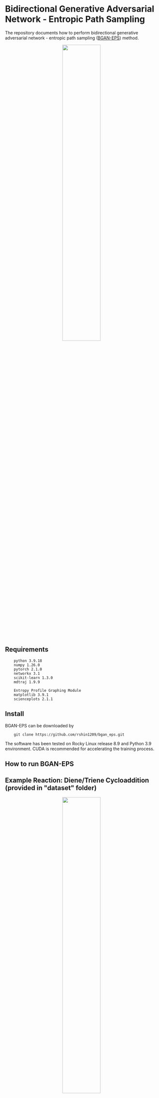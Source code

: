 # Bidirectional Generative Adversarial Network - Entropic Path Sampling

The repository documents how to perform bidirectional generative adversarial network - entropic path sampling ([BGAN-EPS](https://pubs.acs.org/doi/10.1021/acs.jpcb.3c01202)) method.
<p align="center">
<img src="https://user-images.githubusercontent.com/25111091/205413472-bf70e899-32f7-4a0c-8dc5-a576c129a36c.jpg" width=50%>
</p>

## Requirements
        python 3.9.18
        numpy 1.26.0
        pytorch 2.1.0
        networkx 3.1
        scikit-learn 1.3.0
        mdtraj 1.9.9

        Entropy Profile Graphing Module
        matplotlib 3.9.1
        scienceplots 2.1.1

## Install
BGAN-EPS can be downloaded by

        git clone https://github.com/rshin1209/bgan_eps.git

The software has been tested on Rocky Linux release 8.9 and Python 3.9 environment. CUDA is recommended for accelerating the training process.

## How to run BGAN-EPS

## Example Reaction: Diene/Triene Cycloaddition (provided in "dataset" folder)
<p align="center">
<img src="https://github.com/rshin1209/bgan_eps/assets/25111091/e78b318a-37d5-40ee-a6d3-b747457b03f3", width=50%>
</p>

The diene/triene cycloaddition is an ambimodal pericyclic reaction involving butadiene with hexatriene. It yields two products with asynchronous bond formations: 4+2-adduct (bond 1 and bond 2) and 6+4-adduct (bond 1 and bond 3)

<p align="center">
<img src="https://github.com/rshin1209/bgan_eps/assets/25111091/45e297e2-09dc-403d-908d-0f97f43d66bb", width=50%>
</p>

## The overview of BGAN-EPS

<p align="center">
<img src="https://github.com/rshin1209/bgan_eps/assets/25111091/c1b2280b-3ce6-4437-8699-7db437239b6b" width=100%>
</p>

### Step 1: Quasiclassical Trajectory Simulation
        Functional/Basis Set: B3LYP-D3/6-31G(d)
        Integration Time Step: 1 fs
        Temperature: 298.15 K

Files to prepare:
1. Collect post-transition-state (post-TS) trajectories and combine them into a single xyz file (all post-TS trajectories) (e.g., ./dataset/dta_r2p_1.xyz).
2. Optimized TS structure file in pdb format (e.g., ./dataset/dta_r2p_TS.pdb).

**Filename format must be \[name of reaction\]\_r2p\_#.XXX**

### Step 2: BGAN-assisted Configuration Sampling
#### Step 2.1: Coordinate Conversion

xyz2bat.py converts Cartesian coordinates of snapshots into redundant internal coordinates based on bonding connectivity (e.g., ./log/dta_r2p_1/topology.txt). The resulting internal coordinates are saved in a 2D numpy array (e.g., ./log/dta_r2p_1/dof.npy) with rows of snapshots and columns of internal coordinates.

        python xyz2bat.py --nb1 1 --nb2 10 --ts dta_r2p_TS --atom1 11 --atom2 13 --reaction dta_r2p_1
        python xyz2bat.py --nb1 1 --nb2 10 --ts dta_r2p_TS --atom1 2 --atom2 5 --reaction dta_r2p_2
        [nb1] -- first atom number in bond 1
        [nb2] -- second atom number in bond 1
        [atom1] -- first atom number in reaction coordinate (e.g., bond 2 or bond 3)
        [atom2] -- second atom number in reaction coordinate (e.g., bond 2 or bond 3)
        [reaction] -- Name of the reaction file without format tag
        [ts] -- Name of the optimized transition state structure file (pdb) without format tag

#### Step 2.2: BGAN Training and entropic path sampling (EPS)

The main.py script trains the BGAN model using internal coordinates from snapshots and performs entropic path sampling. The BGAN-EPS method executes for \[loop\] number of rounds to reduce statistical errors. The entropy calculations from each round are saved in directories such as './log/dta_r2p_1/bgan#', where '#' denotes the round number. For improved resolution of entropic profiles, the BGAN-EPS method employs a running average of 30 data points, moving structural windows.

        python main.py --reaction dta_r2p_1 --bondmax 2.790 --bondmin 1.602 --ensemble 9
        python main.py --reaction dta_r2p_2 --bondmax 3.009 --bondmin 1.689 --ensemble 10
        [reaction] -- Name of the reaction file without format tag
        [ensemble] -- Number of structural ensembles for entropic path sampling
        [bondmax] -- Maximum bond length (i.e., bond length in the optimized TS structure)
        [bondmin] -- Minimum bond length (i.e., bond formation criterion)
        [temperature] -- Temperature in configurational entropy calculation
        [eps_type] -- Type of entropic path sampling: average or max (average recommended)

        [batch_size] -- Batch size for BGAN training (64 recommended)
        [epochs] -- Number of epochs for BGAN training (50 recommended)
        [lr] -- Learning rate of Adam Optimizer in BGAN training (1e-4 recommended)
        [beta1] -- Momentum1 for Adam Optimizer (0.5 recommended) 
        [beta2] -- Momentum2 for Adam Optimizer (0.999 recommended)
        [loop] -- Number of BGAN-EPS rounds (5-20 recommended based on available computation resources)

### Step 3: Entropy Analysis
Refer to entropyanalysis.ipynb
#### Step 3.1: Entropy Profiling
The entropic profiles can be visualized in the entropyanalysis.ipynb file. The x-axis represents the change in bond lengths relative to the bond length in the TS structure. The y-axis represents the entropy values, shown in -TS (kcal/mol). Blue and red dashed lines mark the 2.0 Å for each adduct. The entropy values for each structural window are adjusted by subtracting the entropy at the first post-TS point, which starts at 0.0 kcal/mol. Error bars on the entropic profiles represent the standard deviation from multiple BGAN-EPS iterations.

        reaction = 'dta'
        bond2_params = (2.790, 1.602, 9) # bondmax, bondmin, number of structural ensembles
        bond3_params = (3.009, 1.689, 10) # bondmax, bondmin, number of structural ensembles

<p align="center">
<img src = "https://github.com/rshin1209/bgan_eps/assets/25111091/7e8bb47f-d1be-4a08-8c3d-ace9c7b56763", width=50%>
</p>

#### Step 3.2: Entropy Decomposition Analysis
entropyanalysis.ipynb can also partition molecular configurational entropy into local structural moieties (e.g., 4π and 6π moieties). The user must define the atom indices for each moiety.

        moiety4pi_atoms = /[1, 2, 6, 11, 24, 19, 7, 12, 14, 15/]
        moiety6pi_atoms = /[10, 3, 4, 5, 8, 13, 22, 23, 20, 21, 9, 16, 17, 18/]

<p align="center">
<img src = "https://github.com/rshin1209/bgan_eps/assets/25111091/c66faf25-3830-4c19-b758-43b9892de8ad", width=50%>
</p>

## Contact
Please open an issue on GitHub or contact wook.shin@vanderbilt.edu if you encounter any issues or have concerns.

## Citation
Shin, W.; Ran, X.; Yang, Z. J. Accelerated Entropic Path Sampling with a Bidirectional Generative Adversarial Network. The Journal of Physical Chemistry B 2023, 127 (19), 4254-4260. DOI: 10.1021/acs.jpcb.3c01202.

## License
This project is licensed under the MIT License - see the LICENSE file for details.
